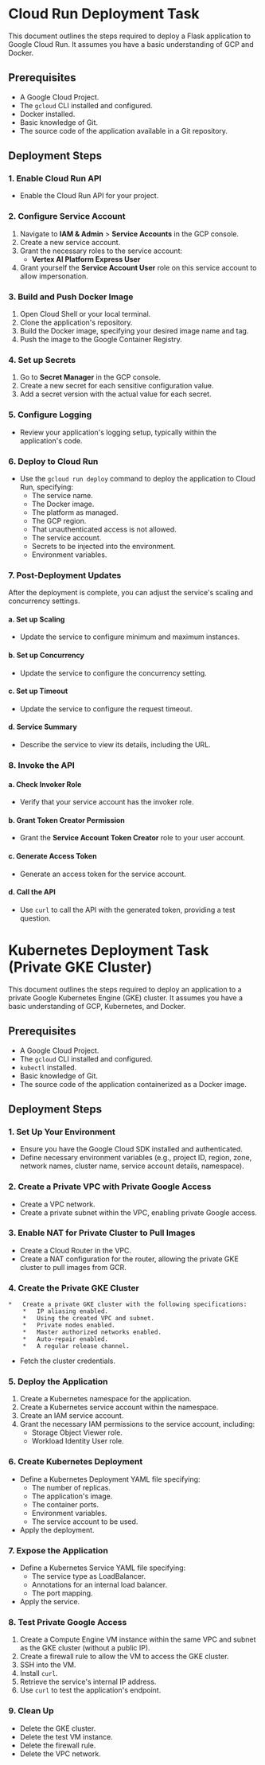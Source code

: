 # Cloud Run Deployment Task

This document outlines the steps required to deploy a Flask application to Google Cloud Run. It assumes you have a basic understanding of GCP and Docker.

## Prerequisites

- A Google Cloud Project.
- The `gcloud` CLI installed and configured.
- Docker installed.
- Basic knowledge of Git.
- The source code of the application available in a Git repository.

## Deployment Steps

### 1. Enable Cloud Run API

- Enable the Cloud Run API for your project.

### 2. Configure Service Account

1.  Navigate to **IAM & Admin** > **Service Accounts** in the GCP console.
2.  Create a new service account.
3.  Grant the necessary roles to the service account:
    - **Vertex AI Platform Express User**
4.  Grant yourself the **Service Account User** role on this service account to allow impersonation.

### 3. Build and Push Docker Image

1.  Open Cloud Shell or your local terminal.
2.  Clone the application's repository.
3.  Build the Docker image, specifying your desired image name and tag.
4.  Push the image to the Google Container Registry.

### 4. Set up Secrets

1.  Go to **Secret Manager** in the GCP console.
2.  Create a new secret for each sensitive configuration value.
3.  Add a secret version with the actual value for each secret.

### 5. Configure Logging

- Review your application's logging setup, typically within the application's code.

### 6. Deploy to Cloud Run

- Use the `gcloud run deploy` command to deploy the application to Cloud Run, specifying:
  - The service name.
  - The Docker image.
  - The platform as managed.
  - The GCP region.
  - That unauthenticated access is not allowed.
  - The service account.
  - Secrets to be injected into the environment.
  - Environment variables.

### 7. Post-Deployment Updates

After the deployment is complete, you can adjust the service's scaling and concurrency settings.

#### a. Set up Scaling

- Update the service to configure minimum and maximum instances.

#### b. Set up Concurrency

- Update the service to configure the concurrency setting.

#### c. Set up Timeout

- Update the service to configure the request timeout.

#### d. Service Summary

- Describe the service to view its details, including the URL.

### 8. Invoke the API

#### a. Check Invoker Role

- Verify that your service account has the invoker role.

#### b. Grant Token Creator Permission

- Grant the **Service Account Token Creator** role to your user account.

#### c. Generate Access Token

- Generate an access token for the service account.

#### d. Call the API

- Use `curl` to call the API with the generated token, providing a test question.

# Kubernetes Deployment Task (Private GKE Cluster)

This document outlines the steps required to deploy an application to a private Google Kubernetes Engine (GKE) cluster. It assumes you have a basic understanding of GCP, Kubernetes, and Docker.

## Prerequisites

- A Google Cloud Project.
- The `gcloud` CLI installed and configured.
- `kubectl` installed.
- Basic knowledge of Git.
- The source code of the application containerized as a Docker image.

## Deployment Steps

### 1. Set Up Your Environment

- Ensure you have the Google Cloud SDK installed and authenticated.
- Define necessary environment variables (e.g., project ID, region, zone, network names, cluster name, service account details, namespace).

### 2. Create a Private VPC with Private Google Access

- Create a VPC network.
- Create a private subnet within the VPC, enabling private Google access.

### 3. Enable NAT for Private Cluster to Pull Images

- Create a Cloud Router in the VPC.
- Create a NAT configuration for the router, allowing the private GKE cluster to pull images from GCR.

### 4. Create the Private GKE Cluster

    *   Create a private GKE cluster with the following specifications:
        *   IP aliasing enabled.
        *   Using the created VPC and subnet.
        *   Private nodes enabled.
        *   Master authorized networks enabled.
        *   Auto-repair enabled.
        *   A regular release channel.

- Fetch the cluster credentials.

### 5. Deploy the Application

1.  Create a Kubernetes namespace for the application.
2.  Create a Kubernetes service account within the namespace.
3.  Create an IAM service account.
4.  Grant the necessary IAM permissions to the service account, including:
    - Storage Object Viewer role.
    - Workload Identity User role.

### 6. Create Kubernetes Deployment

- Define a Kubernetes Deployment YAML file specifying:
  - The number of replicas.
  - The application's image.
  - The container ports.
  - Environment variables.
  - The service account to be used.
- Apply the deployment.

### 7. Expose the Application

- Define a Kubernetes Service YAML file specifying:
  - The service type as LoadBalancer.
  - Annotations for an internal load balancer.
  - The port mapping.
- Apply the service.

### 8. Test Private Google Access

1.  Create a Compute Engine VM instance within the same VPC and subnet as the GKE cluster (without a public IP).
2.  Create a firewall rule to allow the VM to access the GKE cluster.
3.  SSH into the VM.
4.  Install `curl`.
5.  Retrieve the service's internal IP address.
6.  Use `curl` to test the application's endpoint.

### 9. Clean Up

- Delete the GKE cluster.
- Delete the test VM instance.
- Delete the firewall rule.
- Delete the VPC network.

